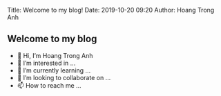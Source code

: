 Title: Welcome to my blog!
Date: 2019-10-20 09:20
Author: Hoang Trong Anh
## Welcome to my blog

- 👋 Hi, I’m Hoang Trong Anh
- 👀 I’m interested in ...
- 🌱 I’m currently learning ...
- 💞️ I’m looking to collaborate on ...
- 📫 How to reach me ...

